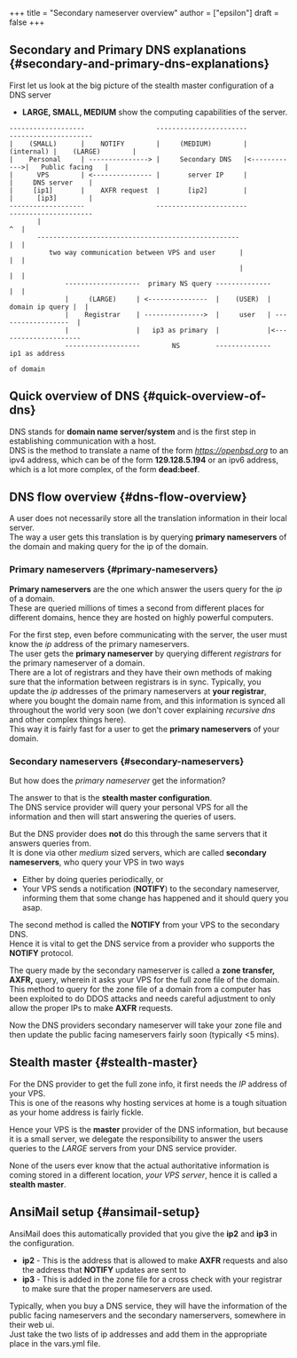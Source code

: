 +++
title = "Secondary nameserver overview"
author = ["epsilon"]
draft = false
+++

## Secondary and Primary DNS explanations {#secondary-and-primary-dns-explanations}

First let us look at the big picture of the stealth master configuration of a DNS server

-   **LARGE, SMALL, MEDIUM** show the computing capabilities of the server.

<!--listend-->

```nil
-------------------                  -----------------------              ---------------------
|    (SMALL)      |    NOTIFY        |     (MEDIUM)        |   (internal) |    (LARGE)        |
|    Personal     | ---------------> |     Secondary DNS   |<------------>|   Public facing   |
|      VPS        | <--------------- |       server IP     |              |     DNS server    |
|     [ip1]       |    AXFR request  |       [ip2]         |              |      [ip3]        |
-------------------                  -----------------------              ---------------------
       |                                                                            ^  |
       ---------------------------------------------------                          |  |
          two way communication between VPS and user      |                         |  |
                                                          |                         |  |
              -------------------  primary NS query --------------                  |  |
              |     (LARGE)     | <---------------  |    (USER)  |  domain ip query |  |
              |    Registrar    | --------------->  |     user   | ------------------  |
              |                 |   ip3 as primary  |            |<---------------------
              -------------------        NS         --------------     ip1 as address
                                                                          of domain
```


## Quick overview of DNS {#quick-overview-of-dns}

DNS stands for **domain name server/system** and is the first step in establishing communication with a host.<br />
DNS is the method to translate a name of the form _<https://openbsd.org>_ to an ipv4 address, which can be of
the form **129.128.5.194** or an ipv6 address, which is a lot more complex, of the form **dead:beef**.


## DNS flow overview {#dns-flow-overview}

A user does not necessarily store all the translation information in their local server.<br />
The way a user gets this translation is by querying **primary nameservers** of the domain and making query for the ip of the domain.


### Primary nameservers {#primary-nameservers}

**Primary nameservers** are the one which answer the users query for the _ip_ of a domain.<br />
These are queried millions of times a second from different places for different
domains, hence they are hosted on highly powerful computers.

For the first step, even before communicating with the server, the user must know the _ip_ address of the primary nameservers.<br />
The user gets the **primary nameserver** by querying different _registrars_ for the primary nameserver of a domain.<br />
There are a lot of registrars and they have their own methods of making sure that the information between registrars is in sync.
Typically, you update the _ip_ addresses of the primary nameservers at **your registrar**, where you bought the domain name from,
and this information is synced all throughout the world very soon (we don't cover explaining _recursive dns_ and other complex things here).<br />
This way it is fairly fast for a user to get the **primary nameservers** of your domain.


### Secondary nameservers {#secondary-nameservers}

But how does the _primary nameserver_ get the information?

The answer to that is the **stealth master configuration**.<br />
The DNS service provider will query your personal VPS for all the information and then will start answering the queries of users.

But the DNS provider does **not** do this through the same servers that it answers queries from.<br />
It is done via other _medium_ sized servers, which are called **secondary nameservers**, who query your VPS in two ways

-   Either by doing queries periodically, or
-   Your VPS sends a notification (**NOTIFY**) to the secondary nameserver, informing them that some change has happened and it should query you asap.

The second method is called the **NOTIFY** from your VPS to the secondary DNS.<br />
Hence it is vital to get the DNS service from a provider who supports the **NOTIFY** protocol.

The query made by the secondary nameserver is called a **zone transfer, AXFR,** query, wherein it asks your VPS for the full zone file of the domain.<br />
This method to query for the zone file of a domain from a computer has been exploited to do DDOS attacks and
needs careful adjustment to only allow the proper IPs to make **AXFR** requests.

Now the DNS providers secondary nameserver will take your zone file and then update the public facing nameservers fairly soon (typically <5 mins).


## Stealth master {#stealth-master}

For the DNS provider to get the full zone info, it first needs the _IP_ address of your VPS.  <br />
This is one of the reasons why hosting services at home is a tough situation as your home address is fairly fickle.

Hence your VPS is the **master** provider of the DNS information, but because it is a small server, we delegate the
responsibility to answer the users queries to the _LARGE_ servers from your DNS service provider.

None of the users ever know that the actual authoritative information is coming stored in a different location,
_your VPS server_, hence it is called a **stealth master**.


## AnsiMail setup {#ansimail-setup}

AnsiMail does this automatically provided that you give the **ip2** and **ip3** in the configuration.

-   **ip2** - This is the address that is allowed to make **AXFR** requests and also the address that **NOTIFY** updates are sent to
-   **ip3** - This is added in the zone file for a cross check with your registrar to make sure that the proper nameservers are used.

Typically, when you buy a DNS service, they will have the information of the public facing
nameservers and the secondary namerservers, somewhere in their web ui.<br />
Just take the two lists of ip addresses and add them in the appropriate place in the vars.yml file.

